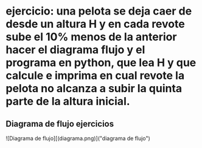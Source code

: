# ejercicio: una pelota se deja caer de desde un altura H y en cada revote sube el 10% menos de la anterior hacer el diagrama flujo y el programa en python, que lea H y que calcule e imprima en cual revote la pelota no alcanza a subir la quinta parte de la altura inicial.


## Diagrama de flujo ejercicios

![Diagrama de flujo][(diagrama.png)]("diagrama de flujo")


